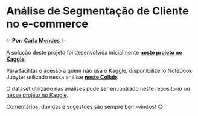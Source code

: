 # Análise de Segmentação de Cliente no e-commerce

✨ **Por: [Carla Mendes](https://www.linkedin.com/in/carlamendescms/)** ✨

A solução deste projeto foi desenvolvida inicialmente **[neste projeto no Kaggle](https://www.kaggle.com/code/carlamendescms/analise-de-segmentacao-de-clientes-no-e-commerce)**.  

Para facilitar o acesso a quem não usa o Kaggle, disponibilizei o Notebook Jupyter utilizado nessa análise **[neste Collab](https://drive.google.com/file/d/1CSkLnqjF7tVuZdJjnUkZqbdM1POkVwW4/view?usp=sharing)**.

O dataset utilizado nas análises pode ser encontrado neste repositório ou [nesse projeto no Kaggle](https://www.kaggle.com/datasets/datacertlaboratoria/projeto-3-segmentao-de-clientes-no-ecommerce).

Comentários, dúvidas e sugestões são sempre bem-vindos! 😊
